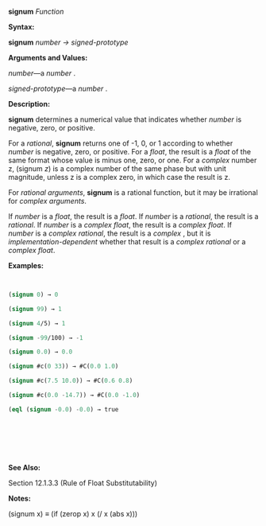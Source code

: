 **signum** *Function* 



**Syntax:** 



**signum** *number → signed-prototype* 



**Arguments and Values:** 



*number*—a *number* . 



*signed-prototype*—a *number* . 



**Description:** 



**signum** determines a numerical value that indicates whether *number* is negative, zero, or positive. 



For a *rational*, **signum** returns one of -1, 0, or 1 according to whether *number* is negative, zero, or positive. For a *float*, the result is a *float* of the same format whose value is minus one, zero, or one. For a *complex* number z, (signum *z*) is a complex number of the same phase but with unit magnitude, unless z is a complex zero, in which case the result is z. 



For *rational arguments*, **signum** is a rational function, but it may be irrational for *complex arguments*. 



If *number* is a *float*, the result is a *float*. If *number* is a *rational*, the result is a *rational*. If *number* is a *complex float*, the result is a *complex float*. If *number* is a *complex rational*, the result is a *complex* , but it is *implementation-dependent* whether that result is a *complex rational* or a *complex float*. 



**Examples:**
```lisp
 

(signum 0) → 0 

(signum 99) → 1 

(signum 4/5) → 1 

(signum -99/100) → -1 

(signum 0.0) → 0.0 

(signum #c(0 33)) → #C(0.0 1.0) 

(signum #c(7.5 10.0)) → #C(0.6 0.8) 

(signum #c(0.0 -14.7)) → #C(0.0 -1.0) 

(eql (signum -0.0) -0.0) → true 



 

 


```
**See Also:** 



Section 12.1.3.3 (Rule of Float Substitutability) 



**Notes:** 



(signum x) *≡* (if (zerop x) x (/ x (abs x))) 



